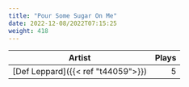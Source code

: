 ```yaml
---
title: "Pour Some Sugar On Me"
date: 2022-12-08/2022T07:15:25
weight: 418
---
```




 Artist | Plays 
----- | -----:
[Def Leppard]({{< ref "t44059">}}) | 5
